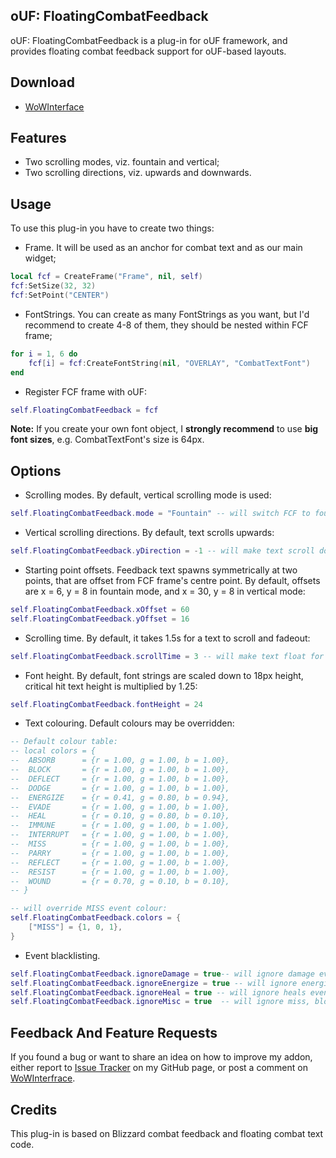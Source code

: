 ## oUF: FloatingCombatFeedback
oUF: FloatingCombatFeedback is a plug-in for oUF framework, and provides floating combat feedback support for oUF-based layouts.

## Download
- [WoWInterface](http://www.wowinterface.com/downloads/info22674-oUFFloatingCombatFeedback.html)

## Features
- Two scrolling modes, viz. fountain and vertical;
- Two scrolling directions, viz. upwards and downwards.

## Usage
To use this plug-in you have to create two things:
- Frame. It will be used as an anchor for combat text and as our main widget;

```Lua
local fcf = CreateFrame("Frame", nil, self)
fcf:SetSize(32, 32)
fcf:SetPoint("CENTER")
```
- FontStrings. You can create as many FontStrings as you want, but I'd recommend to create 4-8 of them, they should be nested within FCF frame;

```Lua
for i = 1, 6 do
	fcf[i] = fcf:CreateFontString(nil, "OVERLAY", "CombatTextFont")
end
```
- Register FCF frame with oUF:

```Lua
self.FloatingCombatFeedback = fcf
```
**Note:** If you create your own font object, I **strongly recommend** to use **big font sizes**, e.g. CombatTextFont's size is 64px.

## Options
- Scrolling modes. By default, vertical scrolling mode is used:

```Lua
self.FloatingCombatFeedback.mode = "Fountain" -- will switch FCF to fountain mode

```
- Vertical scrolling directions. By default, text scrolls upwards:

```Lua
self.FloatingCombatFeedback.yDirection = -1 -- will make text scroll downwards
```
- Starting point offsets. Feedback text spawns symmetrically at two points, that are offset from FCF frame's centre point. By default, offsets are x = 6, y = 8 in fountain mode, and x = 30, y = 8 in vertical mode:

```Lua
self.FloatingCombatFeedback.xOffset = 60
self.FloatingCombatFeedback.yOffset = 16
```
- Scrolling time. By default, it takes 1.5s for a text to scroll and fadeout:

```Lua
self.FloatingCombatFeedback.scrollTime = 3 -- will make text float for 3 seconds
```
- Font height. By default, font strings are scaled down to 18px height, critical hit text height is multiplied by 1.25:
```Lua
self.FloatingCombatFeedback.fontHeight = 24
```
- Text colouring. Default colours may be overridden:
```Lua
-- Default colour table:
-- local colors = {
-- 	ABSORB		= {r = 1.00, g = 1.00, b = 1.00},
-- 	BLOCK		= {r = 1.00, g = 1.00, b = 1.00},
-- 	DEFLECT		= {r = 1.00, g = 1.00, b = 1.00},
-- 	DODGE		= {r = 1.00, g = 1.00, b = 1.00},
-- 	ENERGIZE	= {r = 0.41, g = 0.80, b = 0.94},
-- 	EVADE		= {r = 1.00, g = 1.00, b = 1.00},
-- 	HEAL		= {r = 0.10, g = 0.80, b = 0.10},
-- 	IMMUNE		= {r = 1.00, g = 1.00, b = 1.00},
-- 	INTERRUPT	= {r = 1.00, g = 1.00, b = 1.00},
-- 	MISS		= {r = 1.00, g = 1.00, b = 1.00},
-- 	PARRY		= {r = 1.00, g = 1.00, b = 1.00},
-- 	REFLECT		= {r = 1.00, g = 1.00, b = 1.00},
-- 	RESIST		= {r = 1.00, g = 1.00, b = 1.00},
-- 	WOUND		= {r = 0.70, g = 0.10, b = 0.10},
-- }

-- will override MISS event colour:
self.FloatingCombatFeedback.colors = {
    ["MISS"] = {1, 0, 1},
}
```
- Event blacklisting.

```Lua
self.FloatingCombatFeedback.ignoreDamage = true-- will ignore damage events
self.FloatingCombatFeedback.ignoreEnergize = true -- will ignore energize events
self.FloatingCombatFeedback.ignoreHeal = true -- will ignore heals events
self.FloatingCombatFeedback.ignoreMisc = true  -- will ignore miss, block, parry and other events
```

## Feedback And Feature Requests
If you found a bug or want to share an idea on how to improve my addon, either report to [Issue Tracker](https://github.com/ls-/oUF_FloatingCombatFeedback/issues) on my GitHub page, or post a comment on [WoWInterfrace](http://www.wowinterface.com/downloads/info22674-oUFFloatingCombatFeedback.html#comments).

## Credits
This plug-in is based on Blizzard combat feedback and floating combat text code.
